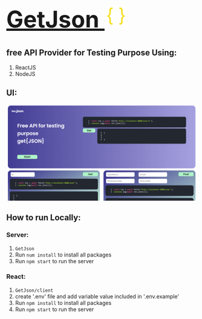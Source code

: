 [<h1 style="font-size:60px; width:100%;">GetJson <img src="./appicon.png" style="width:60px;" alt="app Icon"/></h1>](./appicon.png)
## free API Provider for Testing Purpose Using:
1. ReactJS
2. NodeJS

## UI:
[<img src="interface/Home.png" alt="Home"></img>](interface/Home.png)

## How to run Locally:

### Server:
1. `GetJson`
2. Run `num install` to install all packages
3. Run `npm start` to run the server

### React:
1. `GetJson/client`
2. create '.env' file and add variable value included in '.env.example'
3. Run `npm install` to install all packages
4. Run `npm start` to run the server